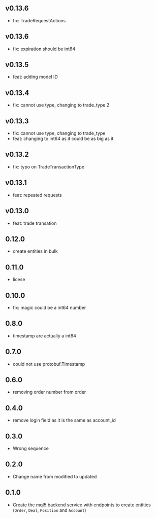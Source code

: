 ## v0.13.6
- fix: TradeRequestActions

## v0.13.6
- fix: expiration should be int64
  
## v0.13.5
- feat: adding model ID 
  
## v0.13.4
- fix: cannot use type, changing to trade_type 2
  
## v0.13.3
- fix: cannot use type, changing to trade_type
- feat: changing to int64 as it could be as big as it
  
## v0.13.2
- fix: typo on TradeTransactionType
  
## v0.13.1
- feat: repeated requests 
  
## v0.13.0
- feat: trade transation
  
## 0.12.0
- create entities in bulk
## 0.11.0
- licese
## 0.10.0
- fix: magic could be a int64 number
## 0.8.0
- timestamp are actually a int64
## 0.7.0
- could not use protobuf.Timestamp
## 0.6.0
- removing order number from order
## 0.4.0
- remove login field as it is the same as account_id
## 0.3.0
- Wrong sequence
## 0.2.0
- Change name from modified to updated
## 0.1.0
- Create the mql5 backend service with endpoints to create entities (`Order`, `Deal`, `Position` and `Account`)